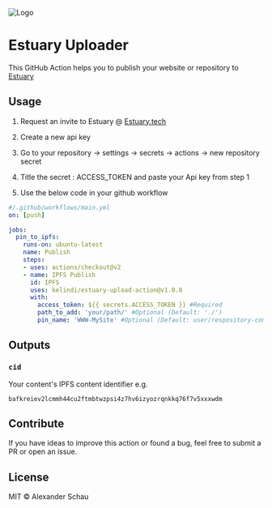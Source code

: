 ![Logo](https://github.com/kelindi/estuary-upload-action/blob/main/logo.png?raw=true)
# Estuary Uploader 

This GitHub Action helps you to publish your website or repository to  [Estuary](https://estuary.tech/)
## Usage
1. Request an invite to Estuary @ [Estuary.tech](https://estuary.tech/)
  1. Create a new api key 
2. Go to your repository -> settings -> secrets -> actions -> new repository secret
  1. Title the secret : ACCESS_TOKEN and paste your Api key from step 1
  
3. Use the below code in your github workflow

```yaml
#/.github/workflows/main.yml
on: [push]

jobs:
  pin_to_ipfs:
    runs-on: ubuntu-latest
    name: Publish
    steps:
    - uses: actions/checkout@v2
    - name: IPFS Publish
      id: IPFS
      uses: kelindi/estuary-upload-action@v1.0.0
      with:
        access_token: ${{ secrets.ACCESS_TOKEN }} #Required
        path_to_add: 'your/path/' #Optional (Default: './')
        pin_name: 'WWW-MySite' #Optional (Default: user/respository-commithash)
```
## Outputs
### `cid`
Your content's IPFS content identifier e.g.

`bafkreiev2lcmmh44cu2ftmbtwzpsi4z7hv6izyozrqnkkq76f7v5xxxwdm`
## Contribute
If you have ideas to improve this action or found a bug, feel free to submit a PR or open an issue.



## License



MIT © Alexander Schau
